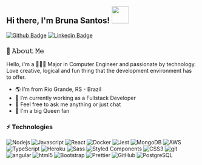 ## Hi there, I'm Bruna Santos! <img src="https://media.giphy.com/media/BFq1B5g08K0a4/giphy.gif" width="45">

[![Github Badge](https://img.shields.io/badge/-Github-000?style=flat-square&logo=Github&logoColor=white&link=https://github.com/brunass)](https://github.com/brunass) [![Linkedin Badge](https://img.shields.io/badge/-LinkedIn-blue?style=flat-square&logo=Linkedin&logoColor=white&link=https://www.linkedin.com/in/brunasantos14)](https://www.linkedin.com/in/brunasantos14/)

### 📖 𝙰𝚋𝚘𝚞𝚝 𝙼𝚎

<p>Hello, i'm a 👩🏽‍🎓 Major in Computer Engineer and passionate by technology. Love creative, logical and fun thing that the development environment has to offer.</p>

* 🌎 I’m from Rio Grande, RS - Brazil
* 🔭 I’m currently working as a Fullstack Developer
* 💬 Feel free to ask me anything or just chat
* 🎵 I'm a big Queen fan

### ⚡ Technologies

<p>
  <img alt="Nodejs" src="https://img.shields.io/badge/-Nodejs-43853d?style=flat-square&logo=Node.js&logoColor=white" />
  <img alt="Javascript" src="https://img.shields.io/badge/-JavaScript-f2aa00?style=flat-square&logo=javascript" />
  <img alt="React" src="https://img.shields.io/badge/-React-45b8d8?style=flat-square&logo=react&logoColor=white" />
  <img alt="Docker" src="https://img.shields.io/badge/-Docker-46a2f1?style=flat-square&logo=docker&logoColor=white" />
  <img alt="Jest" src="https://img.shields.io/badge/-Jest-336791?style=flat-square&logo=Jest" />  
  <img alt="MongoDB" src="https://img.shields.io/badge/-MongoDB-13aa52?style=flat-square&logo=mongodb&logoColor=white" />
  <img alt="AWS" src="https://img.shields.io/badge/Amazon%20AWS-E1B03D?style=flat-square&logo=amazon-aws&logoColor=white" />
  <img alt="TypeScript" src="https://img.shields.io/badge/-TypeScript-007ACC?style=flat-square&logo=typescript&logoColor=white" />
  <img alt="Heroku" src="https://img.shields.io/badge/-Heroku-430098?style=flat-square&logo=heroku&logoColor=white" />
  <img alt="Sass" src="https://img.shields.io/badge/-Sass-CC6699?style=flat-square&logo=sass&logoColor=white" />
  <img alt="Styled Components" src="https://img.shields.io/badge/-Styled_Components-db7092?style=flat-square&logo=styled-components&logoColor=white" />
  <img alt="CSS3" src="https://img.shields.io/badge/-CSS3-1572B6?style=flat-square&logo=css3" />
  <img alt="git" src="https://img.shields.io/badge/-Git-F05032?style=flat-square&logo=git&logoColor=white" />
  <img alt="angular" src="https://img.shields.io/badge/-Angular-DD0031?style=flat-square&logo=angular&logoColor=white" />
  <img alt="html5" src="https://img.shields.io/badge/-HTML5-E34F26?style=flat-square&logo=html5&logoColor=white" />
  <img alt="Bootstrap" src="https://img.shields.io/badge/-Bootstrap-563D7C?style=flat-square&logo=bootstrap" />
  <img alt="Prettier" src="https://img.shields.io/badge/-Prettier-F7B93E?style=flat-square&logo=prettier&logoColor=white" />
  <img alt="GitHub" src="https://img.shields.io/badge/-GitHub-808080?style=flat-square&logo=github" />
  <img alt="PostgreSQL" src="https://img.shields.io/badge/-PostgreSQL-336791?style=flat-square&logo=postgresql" />
</p>
